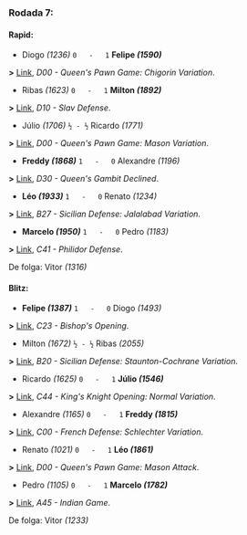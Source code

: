 ### Rodada 7:

#### Rapid:

* Diogo *(1236)* `0   -   1` **Felipe *(1590)*** 

**>** [Link](https://www.lichess.org/AW1ob8qv), *D00 - Queen's Pawn Game: Chigorin Variation*.
* Ribas *(1623)* `0   -   1` **Milton *(1892)*** 

**>** [Link](https://www.lichess.org/4PHI8qN4), *D10 - Slav Defense*.
* Júlio *(1706)* `½ - ½` Ricardo *(1771)* 

**>** [Link](https://www.lichess.org/Tflx76ez), *D00 - Queen's Pawn Game: Mason Variation*.
* **Freddy *(1868)*** `1   -   0` Alexandre *(1196)* 

**>** [Link](https://www.lichess.org/c4RUGpPR), *D30 - Queen's Gambit Declined*.
* **Léo *(1933)*** `1   -   0` Renato *(1234)* 

**>** [Link](https://www.lichess.org/qlgtkmyW), *B27 - Sicilian Defense: Jalalabad Variation*.
* **Marcelo *(1950)*** `1   -   0` Pedro *(1183)* 

**>** [Link](https://www.lichess.org/mvtmGlJJ), *C41 - Philidor Defense*.

De folga: Vitor *(1316)*

#### Blitz:

* **Felipe *(1387)*** `1   -   0` Diogo *(1493)* 

**>** [Link](https://www.lichess.org/K27unGrd), *C23 - Bishop's Opening*.
* Milton *(1672)* `½ - ½` Ribas *(2055)* 

**>** [Link](https://www.lichess.org/JY2PY2di), *B20 - Sicilian Defense: Staunton-Cochrane Variation*.
* Ricardo *(1625)* `0   -   1` **Júlio *(1546)*** 

**>** [Link](https://www.lichess.org/m0SZj8Sq), *C44 - King's Knight Opening: Normal Variation*.
* Alexandre *(1165)* `0   -   1` **Freddy *(1815)*** 

**>** [Link](https://www.lichess.org/BU6Y8gxM), *C00 - French Defense: Schlechter Variation*.
* Renato *(1021)* `0   -   1` **Léo *(1861)*** 

**>** [Link](https://www.lichess.org/Zuj9WuHM), *D00 - Queen's Pawn Game: Mason Attack*.
* Pedro *(1105)* `0   -   1` **Marcelo *(1782)*** 

**>** [Link](https://www.lichess.org/LkJD4S6R), *A45 - Indian Game*.

De folga: Vitor *(1233)*

